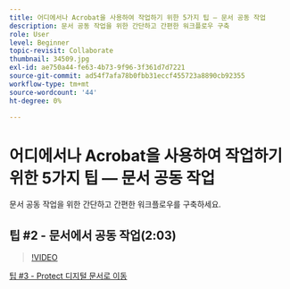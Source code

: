 ```yaml
---
title: 어디에서나 Acrobat을 사용하여 작업하기 위한 5가지 팁 — 문서 공동 작업
description: 문서 공동 작업을 위한 간단하고 간편한 워크플로우 구축
role: User
level: Beginner
topic-revisit: Collaborate
thumbnail: 34509.jpg
exl-id: ae750a44-fe63-4b73-9f96-3f361d7d7221
source-git-commit: ad54f7afa78b0fbb31eccf455723a8890cb92355
workflow-type: tm+mt
source-wordcount: '44'
ht-degree: 0%

---
```


# 어디에서나 Acrobat을 사용하여 작업하기 위한 5가지 팁 — 문서 공동 작업

문서 공동 작업을 위한 간단하고 간편한 워크플로우를 구축하세요.

## 팁 #2 - 문서에서 공동 작업(2:03)

>[!VIDEO](https://video.tv.adobe.com/v/34509?quality=12&learn=on&hidetitle=true)

[팁 #3 - Protect 디지털 문서로 이동](protect-digital-documents.md)